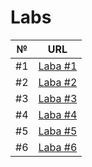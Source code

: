# Labs

| №  | URL                                                              |
| -- |:----------------------------------------------------------------:|
| #1 | [Laba #1](https://github.com/Nazar629/lpnuLABS/tree/master/lab1) |
| #2 | [Laba #2](https://github.com/Nazar629/lpnuLABS/tree/master/lab2) |
| #3 | [Laba #3](https://github.com/Nazar629/lpnuLABS/tree/master/lab3) |
| #4 | [Laba #4](https://github.com/Nazar629/lpnuLABS/tree/master/lab4) |
| #5 | [Laba #5](https://github.com/Nazar629/lpnuLABS/tree/master/lab5) |
| #6 | [Laba #6](https://github.com/Nazar629/lpnuLABS/tree/master/lab6) |
